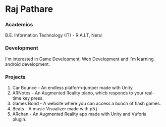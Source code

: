 # Raj Pathare

### Academics

B.E. Information Technology (IT) - R.A.I.T, Nerul

### Development

I'm interested in Game Development, Web Development and I'm learning android development.


### Projects

1) Car Bounce - An endless platform-jumper made with Unity.
2) ARNotes - An Augmented Reality piano, whicb responds to your real-time key press.
3) Games Bond - A website where you can access a bunch of flash games.
4) Beats - A music Visualizer made with p5.j
5) ARchan - An Augmented Reality app made with Unity and Vuforia plugin.
